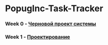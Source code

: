 # PopugInc-Task-Tracker

### Week 0 - [Черновой проект системы](./0.draft/README.md)
### Week 1 - [Проектирование](./0.draft/README.md)
